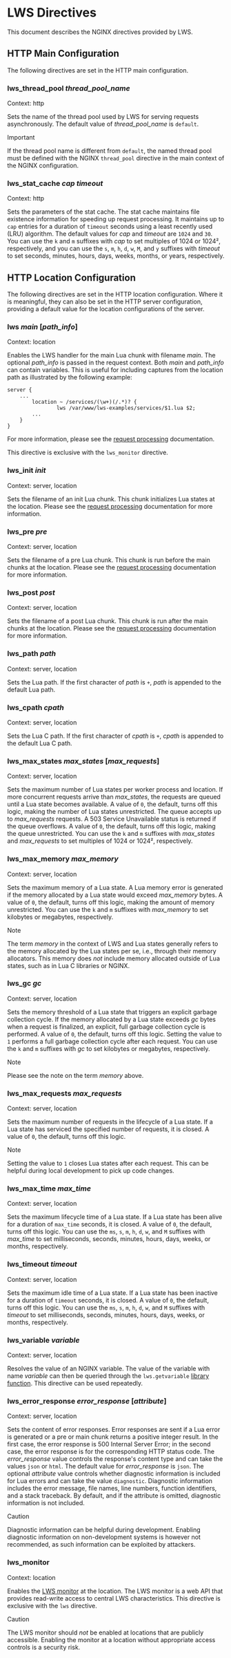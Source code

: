 # LWS Directives

This document describes the NGINX directives provided by LWS.


## HTTP Main Configuration

The following directives are set in the HTTP main configuration.


### lws_thread_pool *thread_pool_name*

Context: http

Sets the name of the thread pool used by LWS for serving requests asynchronously. The default
value of *thread_pool_name* is `default`.

> [!IMPORTANT]
> If the thread pool name is different from `default`, the named thread pool must be defined with
> the NGINX `thread_pool` directive in the main context of the NGINX configuration.


### lws_stat_cache *cap* *timeout*

Context: http

Sets the parameters of the stat cache. The stat cache maintains file existence information for
speeding up request processing. It maintains up to `cap` entries for a duration of `timeout`
seconds using a least recently used (LRU) algorithm. The default values for *cap* and *timeout*
are `1024` and `30`. You can use the `k` and `m` suffixes with *cap* to set multiples of 1024 or
1024², respectively, and you can use the `s`, `m`, `h`, `d`, `w`, `M`, and `y` suffixes
with *timeout* to set seconds, minutes, hours, days, weeks, months, or years, respectively.


## HTTP Location Configuration

The following directives are set in the HTTP location configuration. Where it is meaningful, they
can also be set in the HTTP server configuration, providing a default value for the location
configurations of the server.


### lws *main* [*path_info*]

Context: location

Enables the LWS handler for the main Lua chunk with filename *main*. The optional *path_info*
is passed in the request context. Both *main* and *path_info* can contain variables. This is
useful for including captures from the location path as illustrated by the following example:

```nginx
server {
	...
        location ~ /services/(\w+)(/.*)? {
                lws /var/www/lws-examples/services/$1.lua $2;
		...
	}
}
```

For more information, please see the [request processing](RequestProcessing.md) documentation.

This directive is exclusive with the `lws_monitor` directive.


### lws_init *init*

Context: server, location

Sets the filename of an init Lua chunk. This chunk initializes Lua states at the location. Please
see the [request processing](RequestProcessing.md) documentation for more information.


### lws_pre *pre*

Context: server, location

Sets the filename of a pre Lua chunk. This chunk is run before the main chunks at the location.
Please see the [request processing](RequestProcessing.md) documentation for more information.


### lws_post *post*

Context: server, location

Sets the filename of a post Lua chunk. This chunk is run after the main chunks at the location.
Please see the [request processing](RequestProcessing.md) documentation for more information.


### lws_path *path*

Context: server, location


Sets the Lua path. If the first character of *path* is `+`, *path* is appended to the default Lua
path.


### lws_cpath *cpath*

Context: server, location

Sets the Lua C path. If the first character of *cpath* is `+`, *cpath* is appended to the default
Lua C path.


### lws_max_states *max_states* [*max_requests*]

Context: server, location

Sets the maximum number of Lua states per worker process and location. If more concurrent requests
arrive than *max_states*, the requests are queued until a Lua state becomes available. A value of
`0`, the default, turns off this logic, making the number of Lua states unrestricted. The queue
accepts up to *max_requests* requests. A 503 Service Unavailable status is returned if the queue
overflows. A value of `0`, the default, turns off this logic, making the queue unrestricted. You
can use the `k` and `m` suffixes with *max_states* and *max_requests* to set multiples of 1024 or
1024², respectively.


### lws_max_memory *max_memory*

Context: server, location

Sets the maximum memory of a Lua state. A Lua memory error is generated if the memory allocated by
a Lua state would exceed *max_memory* bytes. A value of `0`, the default, turns off this logic,
making the amount of memory unrestricted. You can use the `k` and `m` suffixes with *max_memory*
to set kilobytes or megabytes, respectively.

> [!NOTE]
> The term *memory* in the context of LWS and Lua states generally refers to the memory allocated
> by the Lua states per se, i.e., through their memory allocators. This memory does *not* include
> memory allocated outside of Lua states, such as in Lua C libraries or NGINX.


### lws_gc *gc*

Context: server, location

Sets the memory threshold of a Lua state that triggers an explicit garbage collection cycle. If
the memory allocated by a Lua state exceeds *gc* bytes when a request is finalized, an explicit,
full garbage collection cycle is performed. A value of `0`, the default, turns off this logic.
Setting the value to `1` performs a full garbage collection cycle after each request. You can use
the `k` and `m` suffixes with *gc* to set kilobytes or megabytes, respectively.

> [!NOTE]
> Please see the note on the term *memory* above.


### lws_max_requests *max_requests*

Context: server, location

Sets the maximum number of requests in the lifecycle of a Lua state. If a Lua state has serviced
the specified number of requests, it is closed. A value of `0`, the default, turns off this logic.

> [!NOTE]
> Setting the value to `1` closes Lua states after each request. This can be helpful during local
> development to pick up code changes.


### lws_max_time *max_time*

Context: server, location

Sets the maximum lifecycle time of a Lua state. If a Lua state has been alive for a duration of
`max_time` seconds, it is closed. A value of `0`, the default, turns off this logic. You can
use the `ms`, `s`, `m`, `h`, `d`, `w`, and `M` suffixes with *max_time* to set milliseconds,
seconds, minutes, hours, days, weeks, or months, respectively.


### lws_timeout *timeout*

Context: server, location

Sets the maximum idle time of a Lua state. If a Lua state has been inactive for a duration of
`timeout` seconds, it is closed. A value of `0`, the default, turns off this logic. You can
use the `ms`, `s`, `m`, `h`, `d`, `w`, and `M` suffixes with *timeout* to set milliseconds,
seconds, minutes, hours, days, weeks, or months, respectively.


### lws_variable *variable*

Context: server, location

Resolves the value of an NGINX variable. The value of the variable with name *variable* can then
be queried through the `lws.getvariable` [library function](Library.md). This directive can be
used repeatedly.


### lws_error_response *error_response* [*attribute*]

Context: server, location

Sets the content of error responses. Error responses are sent if a Lua error is generated
or a pre or main chunk returns a positive integer result. In the first case, the error response
is 500 Internal Server Error; in the second case, the error response is for the corresponding
HTTP status code. The *error_response* value controls the response's content type and can take
the values `json` or `html`. The default value for *error_response* is `json`. The optional
*attribute* value controls whether diagnostic information is included for Lua errors and can take
the value `diagnostic`. Diagnostic information includes the error message, file names, line
numbers, function identifiers, and a stack traceback. By default, and if the attribute is omitted,
diagnostic information is not included.

> [!CAUTION]
> Diagnostic information can be helpful during development. Enabling diagnostic information on
> non-development systems is however not recommended, as such information can be exploited by
> attackers.


### lws_monitor

Context: location

Enables the [LWS monitor](Monitor.md) at the location. The LWS monitor is a web API that provides
read-write access to central LWS characteristics. This directive is exclusive with the `lws`
directive.

> [!CAUTION]
> The LWS monitor should *not* be enabled at locations that are publicly accessible. Enabling
> the monitor at a location without appropriate access controls is a security risk.
